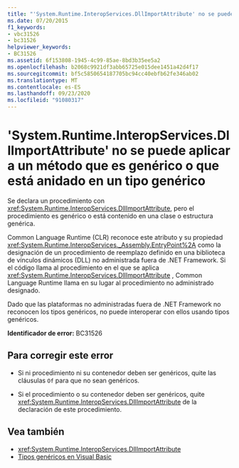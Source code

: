 ```yaml
---
title: "'System.Runtime.InteropServices.DllImportAttribute' no se puede aplicar a un método que es genérico o que está anidado en un tipo genérico"
ms.date: 07/20/2015
f1_keywords:
- vbc31526
- bc31526
helpviewer_keywords:
- BC31526
ms.assetid: 6f153808-1945-4c99-85ae-8bd3b35ee5a2
ms.openlocfilehash: b2068c9921df3abb65725e015dee1451a42d4f17
ms.sourcegitcommit: bf5c5850654187705bc94cc40ebfb62fe346ab02
ms.translationtype: MT
ms.contentlocale: es-ES
ms.lasthandoff: 09/23/2020
ms.locfileid: "91080317"
---
```

# <a name="systemruntimeinteropservicesdllimportattribute-cannot-be-applied-to-a-method-that-is-generic-or-nested-in-a-generic-type"></a>'System.Runtime.InteropServices.DllImportAttribute' no se puede aplicar a un método que es genérico o que está anidado en un tipo genérico

Se declara un procedimiento con <xref:System.Runtime.InteropServices.DllImportAttribute>, pero el procedimiento es genérico o está contenido en una clase o estructura genérica.  
  
 Common Language Runtime (CLR) reconoce este atributo y su propiedad <xref:System.Runtime.InteropServices._Assembly.EntryPoint%2A> como la designación de un procedimiento de reemplazo definido en una biblioteca de vínculos dinámicos (DLL) no administrada fuera de .NET Framework. Si el código llama al procedimiento en el que se aplica <xref:System.Runtime.InteropServices.DllImportAttribute> , Common Language Runtime llama en su lugar al procedimiento no administrado designado.  
  
 Dado que las plataformas no administradas fuera de .NET Framework no reconocen los tipos genéricos, no puede interoperar con ellos usando tipos genéricos.  
  
 **Identificador de error:** BC31526  
  
## <a name="to-correct-this-error"></a>Para corregir este error  
  
- Si ni procedimiento ni su contenedor deben ser genéricos, quite las cláusulas `Of` para que no sean genéricos.  
  
- Si el procedimiento o su contenedor deben ser genéricos, quite <xref:System.Runtime.InteropServices.DllImportAttribute> de la declaración de este procedimiento.  
  
## <a name="see-also"></a>Vea también

- <xref:System.Runtime.InteropServices.DllImportAttribute>
- [Tipos genéricos en Visual Basic](../programming-guide/language-features/data-types/generic-types.md)
